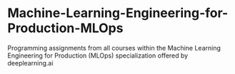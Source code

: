 # Machine-Learning-Engineering-for-Production-MLOps
Programming assignments from all courses within the Machine Learning Engineering for Production (MLOps) specialization offered by deeplearning.ai

